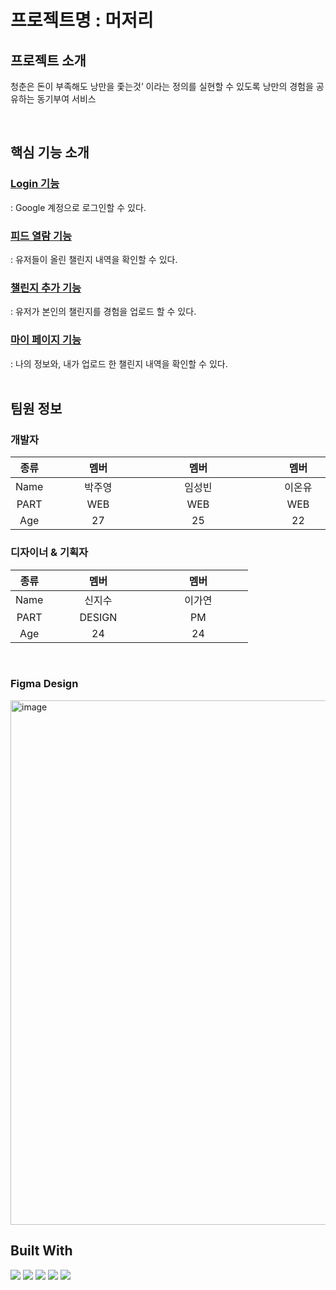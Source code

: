 # 프로젝트명 : 머저리 

## 프로젝트 소개

청춘은 돈이 부족해도 낭만을 좇는것’ 이라는 정의를 실현할 수 있도록 낭만의 경험을 공유하는 동기부여 서비스

<br>

## 핵심 기능 소개

### <a href = "https://github.com/3rd-PARD-WEB-PART/Meojeori_Front/tree/main/meojeori/src/Pages/Login">Login 기능</a>

: Google 계정으로 로그인할 수 있다. 

### <a href = "https://github.com/3rd-PARD-WEB-PART/Meojeori_Front/blob/main/meojeori/src/Pages/MainPage/MainPage.js">피드 열람 기능</a>

: 유저들이 올린 챌린지 내역을 확인할 수 있다.

### <a href = "https://github.com/3rd-PARD-WEB-PART/Meojeori_Front/blob/main/meojeori/src/Pages/WritingPage/WritingPage.js">챌린지 추가 기능</a>

: 유저가 본인의 챌린지를 경험을 업로드 할 수 있다. 

### <a href = "https://github.com/3rd-PARD-WEB-PART/Meojeori_Front/blob/main/meojeori/src/Pages/Mypage/Mypage.js">마이 페이지 기능</a>

: 나의 정보와, 내가 업로드 한 챌린지 내역을 확인할 수 있다.
<br>
<br>

## 팀원 정보

### 개발자

| 종류 | <div style="width:15vw">멤버</div> | <div style="width:15vw">멤버</div> | <div style="width:15vw">멤버</div> | <div style="width:15vw">멤버</div> | <div style="width:15vw">멤버</div> |
| :--: | :--------------------------------: | :--------------------------------: | :--------------------------------: | :--------------------------------: | :-------------------------------
| Name |               박주영                 |               임성빈                 |               이온유                |               김도현               |                전소명
| PART |                WEB                 |                WEB                 |                WEB                 |               SERVER               |               SERVER            
| Age  |                 27                 |                 25                 |                 22                 |                 26                 |                24               

### 디자이너 & 기획자

| 종류 | <div style="width:15vw">멤버</div> | <div style="width:15vw">멤버</div> | 
| :--: | :--------------------------------: | :--------------------------------: | 
| Name |               신지수               |               이가연               |  
| PART |               DESIGN               |               PM               |
| Age  |                 24                 |                 24                 |                

<br>

### Figma Design
<img width="839" alt="image" src="https://github.com/3rd-PARD-WEB-PART/Meojeori_Front/assets/114402730/e24371b7-936f-4696-b528-a9e4b5804300">

## Built With

![](https://img.shields.io/badge/React-20232A?style=for-the-badge&logo=react&logoColor=61DAFB)
![](https://img.shields.io/badge/Markdown-000000?style=for-the-badge&logo=markdown&logoColor=white)
![](https://img.shields.io/badge/JavaScript-F7DF1E?style=for-the-badge&logo=javascript&logoColor=black)
![](https://img.shields.io/badge/HTML5-E34F26?style=for-the-badge&logo=html5&logoColor=white)
![](https://img.shields.io/badge/CSS3-1572B6?style=for-the-badge&logo=css3&logoColor=white)
